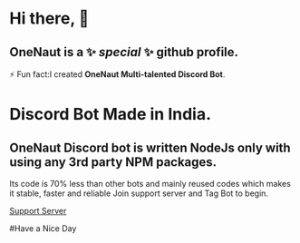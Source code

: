 # Hi there, 👋

<!--


Here are some ideas to get you started:

- 🔭 I’m currently working on ...
- 🌱 I’m currently learning ...
- 👯 I’m looking to collaborate on ...
- 🤔 I’m looking for help with ...
- 💬 Ask me about ...
- 📫 How to reach me: ...
- 😄 Pronouns: ...
-  ...
-->
## **OneNaut** is a ✨ _special_ ✨ github profile.
⚡ Fun fact:I created **OneNaut Multi-talented Discord Bot**.

# Discord Bot Made in India.

## OneNaut Discord bot is written NodeJs only with using any 3rd party NPM packages.
Its code is 70% less than other bots and mainly reused codes which makes it stable, faster and reliable
Join support server and Tag Bot to begin.

[Support Server](https://discord.gg/FDA7afBd6w)

#Have a Nice Day
